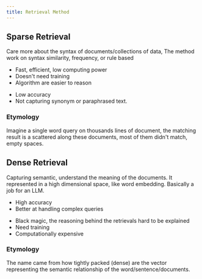 ```yaml
---
title: Retrieval Method 
---
```


## Sparse Retrieval

Care more about the syntax of documents/collections of data,
The method work on syntax similarity, frequency, or rule based 

+ Fast, efficient, low computing power
+ Doesn't need training
+ Algorithm are easier to reason
- Low accuracy 
- Not capturing synonym or paraphrased text. 


### Etymology

Imagine a single word query on thousands lines of document,
the matching result is a scattered along these documents,
most of them didn't match, empty spaces.


## Dense Retrieval

Capturing semantic, understand the meaning of the documents.
It represented in a high dimensional space, like word embedding.
Basically a job for an LLM.

+ High accuracy
+ Better at handling complex queries
- Black magic, the reasoning behind the retrievals hard to be explained
- Need training
- Computationally expensive 


### Etymology

The name came from how tightly packed (dense) are the vector representing 
the semantic relationship of the word/sentence/documents.
